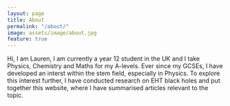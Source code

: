 ```yaml
---
layout: page
title: About
permalink: "/about/"
image: assets/image/about.jpg
feature: true
---
```


Hi, I am Lauren, I am currently a year 12 student in the UK and I take Physics, Chemistry and Maths for my A-levels. Ever since my GCSEs, I have developed an interst within the stem field, especially in Physics. To explore this interest further, I have conducted research on EHT black holes and put together this website, where I have summarised articles relevant to the topic. 

